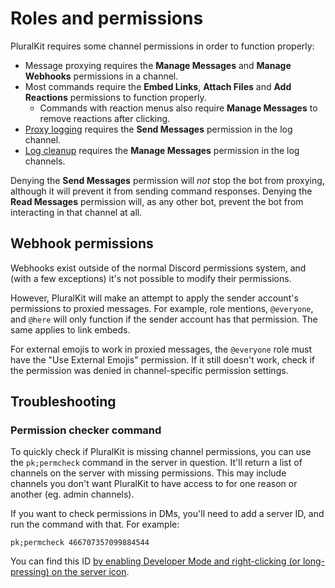 # Roles and permissions

PluralKit requires some channel permissions in order to function properly:

- Message proxying requires the **Manage Messages** and **Manage Webhooks** permissions in a channel.
- Most commands require the **Embed Links**, **Attach Files** and **Add Reactions** permissions to function properly.
  - Commands with reaction menus also require **Manage Messages** to remove reactions after clicking.
- [Proxy logging](./logging.md) requires the **Send Messages** permission in the log channel.
- [Log cleanup](./compatibility.md#log-cleanup) requires the **Manage Messages** permission in the log channels.

Denying the **Send Messages** permission will *not* stop the bot from proxying, although it will prevent it from sending command responses. Denying the **Read Messages** permission will, as any other bot, prevent the bot from interacting in that channel at all.

## Webhook permissions
Webhooks exist outside of the normal Discord permissions system, and (with a few exceptions) it's not possible to modify their permissions.

However, PluralKit will make an attempt to apply the sender account's permissions to proxied messages. For example, role mentions, `@everyone`, and `@here`
will only function if the sender account has that permission. The same applies to link embeds.

For external emojis to work in proxied messages, the `@everyone` role must have the "Use External Emojis" permission. If it still doesn't work, check if the permission was denied in channel-specific permission settings.

## Troubleshooting

### Permission checker command
To quickly check if PluralKit is missing channel permissions, you can use the `pk;permcheck` command in the server
in question. It'll return a list of channels on the server with missing permissions. This may include channels
you don't want PluralKit to have access to for one reason or another (eg. admin channels).

If you want to check permissions in DMs, you'll need to add a server ID, and run the command with that.
For example:

    pk;permcheck 466707357099884544
    
You can find this ID [by enabling Developer Mode and right-clicking (or long-pressing) on the server icon](https://discordia.me/developer-mode).